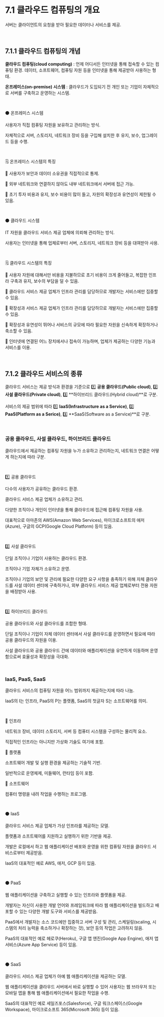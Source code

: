 # 7.1 클라우드 컴퓨팅의 개요

서버는 클라이언트의 요청을 받아 필요한 데이터나 서비스를 제공.

<br />

## 7.1.1 클라우드 컴퓨팅의 개념

**클라우드 컴퓨팅(cloud computing)** : 언제 어디서든 인터넷을 통해 접속할 수 있는 컴퓨팅 환경. 데이터, 소프트웨어, 컴퓨팅 자원 등을 인터넷을 통해 제공받아 사용하는 형태.

**온프레미스(on-premise) 시스템** : 클라우드가 도입되기 전 개인 또는 기업이 자체적으로 서버를 구축하고 운영하는 시스템.

<br />

:black_circle: 온프레미스 시스템

사용자가 직접 컴퓨팅 자원을 보유하고 관리하는 방식.

자체적으로 서버, 스토리지, 네트워크 장비 등을 구입해 설치한 후 유지, 보수, 업그레이드 등을 수행.

<br />

:spiral_notepad: 온프레미스 시스템의 특징

:small_blue_diamond: 사용자가 보안과 데이터 소유권을 직접적으로 통제.

:small_blue_diamond: 외부 네트워크와 연결하지 않아도 내부 네트워크에서 서버에 접근 가능.

:small_blue_diamond: 초기 투자 비용과 유지, 보수 비용이 많이 들고, 자원의 확장성과 유연성이 제한될 수 있음.

<br />

:black_circle: 클라우드 시스템

IT 자원을 클라우드 서비스 제공 업체에 의뢰해 관리하는 방식.

사용자는 인터넷을 통해 업체로부터 서버, 스토리지, 네트워크 장비 등을 대여받아 사용.

<br />

:spiral_notepad: 클라우드 시스템의 특징

:small_blue_diamond: 사용자 자원에 대해서만 비용을 지불하므로 초기 비용이 크게 줄어들고, 복잡한 인프라 구축과 유지, 보수의 부담을 덜 수 있음.

:small_blue_diamond: 클라우드 서비스 제공 업체가 인프라 관리를 담당하므로 개발자는 서비스에만 집중할 수 있음.

:small_blue_diamond: 확장성과 서비스 제공 업체가 인프라 관리를 담당하므로 개발자는 서비스에만 집중할 수 있음.

:small_blue_diamond: 확장성과 유연성이 뛰어나 서비스의 규모에 따라 필요한 자원을 신속하게 확장하거나 축소할 수 있음.

:small_blue_diamond: 인터넷에 연결된 어느 장치에서나 접속이 가능하며, 업체가 제공하는 다양한 기능과 서비스를 이용.

<br />

## 7.1.2 클라우드 서비스의 종류

클라우드 서비스는 제공 방식과 환경을 기준으로 :one: **공용 클라우드(Public cloud)**, :two: **사설 클라우드(Private cloud)**, :three: **하이브리드 클라우드(Hybrid cloud)**로 구분.

서비스의 제공 범위에 따라 :one: **IaaS(Infrastructure as a Service)**, :two: **PaaS(Platform as a Serice)**, :three: **SaaS(Software as a Service)**로 구분.

<br />

### 공용 클라우드, 사설 클라우드, 하이브리드 클라우드

클라우드에서 제공하는 컴퓨팅 자원을 누가 소유하고 관리하는지, 네트워크 연결은 어떻게 하는지에 따라 구분.

<br />

:one: 공용 클라우드

다수의 사용자가 공유하는 클라우드 환경.

클라우드 서비스 제공 업체가 소유하고 관리.

다양한 조직이나 개인이 인터넷을 통해 클라우드에 접근해 컴퓨팅 자원을 사용.

대표적으로 아마존의 AWS(Amazon Web Services), 마이크로소프트의 애저(Azure), 구글의 GCP(Google Cloud Platform) 등이 있음.

<br />

:two: 사설 클라우드

단일 조직이나 기업이 사용하는 클라우드 환경.

조직이나 기업 자체가 소유하고 운영.

조직이나 기업의 보안 및 관리에 필요한 다양한 요구 사항을 충족하기 위해 자체 클라우드를 사설 데이터 센터에 구축하거나, 외부 클라우드 서비스 제공 업체로부터 전용 자원을 배정받아 사용.

<br />

:three: 하이브리드 클라우드

공용 클라우드와 사설 클라우드를 조합한 형태.

단일 조직이나 기업이 자체 데이터 센터에서 사설 클라우드를 운영하면서 필요에 따라 공용 클라우드의 자원을 이용.

사설 클라우드와 공용 클라우드 간에 데이터와 애플리케이션을 유연하게 이동하며 운영함으로써 효율성과 확장성을 극대화.

<br />

### IaaS, PaaS, SaaS

클라우드 서비스의 컴퓨팅 자원을 어느 범위까지 제공하는지에 따라 나눔.

IaaS의 I는 인프라, PaaS의 P는 플랫폼, SaaS의 첫글자 S는 소프트웨어를 의미.

<br />

:small_blue_diamond: 인프라

네트워크 장비, 데이터 스토리지, 서버 등 컴퓨터 시스템을 구성하는 물리적 요소.

직접적인 인프라는 아니지만 가상화 기술도 여기에 포함.

:small_blue_diamond: 플랫폼

소프트웨어 개발 및 실행 환경을 제공하는 기술적 기반.

일반적으로 운영체제, 미들웨어, 런타임 등이 포함.

:small_blue_diamond: 소프트웨어​

컴퓨터 명령을 내려 작업을 수행하는 프로그램.

<br />

:black_circle: IaaS

클라우드 서비스 제공 업체가 가상 인프라를 제공하는 모델.

플랫폼과 소프트웨어를 지원하고 실행하기 위한 기반을 제공.

개발은 로컬에서 하고 웹 애플리케이션 배포와 운영을 위한 컴퓨팅 자원을 클라우드 서비스로부터 제공받음.

IaaS의 대표적인 예로 AWS, 애저, GCP 등이 있음.

<br />

:black_circle: PaaS

웹 애플리케이션을 구축하고 실행할 수 있는 인프라와 플랫폼을 제공.

개발자는 자신이 사용한 개발 언어와 프레임워크에 따라 웹 애플리케이션을 빌드하고 배포할 수 있는 다양한 개발 도구와 서비스를 제공받음.

PaaS에서 개발자는 소스 코드에만 집중하고 서버 구성 및 관리, 스케일링(scaling, 시스템의 처리 능력을 축소하거나 확장하는 것), 보안 등의 작업은 고려하지 않음.

PaaS의 대표적인 예로 헤로쿠(Heroku), 구글 앱 엔진(Google App Engine), 애저 앱 서비스(Azure App Service) 등이 있음.

<br />

:black_circle: SaaS

클라우드 서비스 제공 업체가 아예 웹 애플리케이션을 제공하는 모델.

웹 애플리케이션을 클라우드 서버에서 바로 실행할 수 있어 사용자는 웹 브라우저 또는 모바일 앱을 통해 웹 애플리케이션에서 필요한 작업을 수행.

SaaS의 대표적인 예로 세일즈포스(Salesforce), 구글 워크스페이스(Google Workspace), 마이크로소프트 365(Microsoft 365) 등이 있음. 
